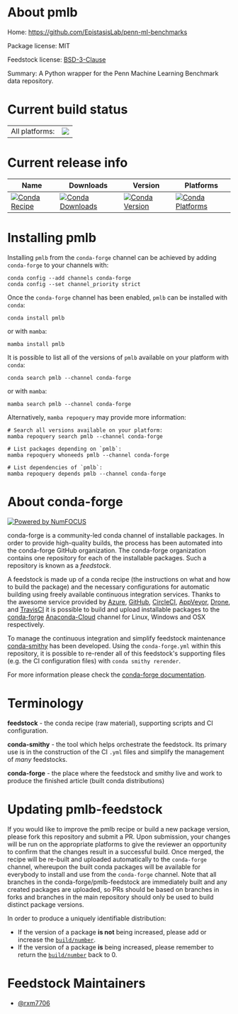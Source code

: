 About pmlb
==========

Home: https://github.com/EpistasisLab/penn-ml-benchmarks

Package license: MIT

Feedstock license: [BSD-3-Clause](https://github.com/conda-forge/pmlb-feedstock/blob/main/LICENSE.txt)

Summary: A Python wrapper for the Penn Machine Learning Benchmark data repository.

Current build status
====================


<table><tr><td>All platforms:</td>
    <td>
      <a href="https://dev.azure.com/conda-forge/feedstock-builds/_build/latest?definitionId=18120&branchName=main">
        <img src="https://dev.azure.com/conda-forge/feedstock-builds/_apis/build/status/pmlb-feedstock?branchName=main">
      </a>
    </td>
  </tr>
</table>

Current release info
====================

| Name | Downloads | Version | Platforms |
| --- | --- | --- | --- |
| [![Conda Recipe](https://img.shields.io/badge/recipe-pmlb-green.svg)](https://anaconda.org/conda-forge/pmlb) | [![Conda Downloads](https://img.shields.io/conda/dn/conda-forge/pmlb.svg)](https://anaconda.org/conda-forge/pmlb) | [![Conda Version](https://img.shields.io/conda/vn/conda-forge/pmlb.svg)](https://anaconda.org/conda-forge/pmlb) | [![Conda Platforms](https://img.shields.io/conda/pn/conda-forge/pmlb.svg)](https://anaconda.org/conda-forge/pmlb) |

Installing pmlb
===============

Installing `pmlb` from the `conda-forge` channel can be achieved by adding `conda-forge` to your channels with:

```
conda config --add channels conda-forge
conda config --set channel_priority strict
```

Once the `conda-forge` channel has been enabled, `pmlb` can be installed with `conda`:

```
conda install pmlb
```

or with `mamba`:

```
mamba install pmlb
```

It is possible to list all of the versions of `pmlb` available on your platform with `conda`:

```
conda search pmlb --channel conda-forge
```

or with `mamba`:

```
mamba search pmlb --channel conda-forge
```

Alternatively, `mamba repoquery` may provide more information:

```
# Search all versions available on your platform:
mamba repoquery search pmlb --channel conda-forge

# List packages depending on `pmlb`:
mamba repoquery whoneeds pmlb --channel conda-forge

# List dependencies of `pmlb`:
mamba repoquery depends pmlb --channel conda-forge
```


About conda-forge
=================

[![Powered by
NumFOCUS](https://img.shields.io/badge/powered%20by-NumFOCUS-orange.svg?style=flat&colorA=E1523D&colorB=007D8A)](https://numfocus.org)

conda-forge is a community-led conda channel of installable packages.
In order to provide high-quality builds, the process has been automated into the
conda-forge GitHub organization. The conda-forge organization contains one repository
for each of the installable packages. Such a repository is known as a *feedstock*.

A feedstock is made up of a conda recipe (the instructions on what and how to build
the package) and the necessary configurations for automatic building using freely
available continuous integration services. Thanks to the awesome service provided by
[Azure](https://azure.microsoft.com/en-us/services/devops/), [GitHub](https://github.com/),
[CircleCI](https://circleci.com/), [AppVeyor](https://www.appveyor.com/),
[Drone](https://cloud.drone.io/welcome), and [TravisCI](https://travis-ci.com/)
it is possible to build and upload installable packages to the
[conda-forge](https://anaconda.org/conda-forge) [Anaconda-Cloud](https://anaconda.org/)
channel for Linux, Windows and OSX respectively.

To manage the continuous integration and simplify feedstock maintenance
[conda-smithy](https://github.com/conda-forge/conda-smithy) has been developed.
Using the ``conda-forge.yml`` within this repository, it is possible to re-render all of
this feedstock's supporting files (e.g. the CI configuration files) with ``conda smithy rerender``.

For more information please check the [conda-forge documentation](https://conda-forge.org/docs/).

Terminology
===========

**feedstock** - the conda recipe (raw material), supporting scripts and CI configuration.

**conda-smithy** - the tool which helps orchestrate the feedstock.
                   Its primary use is in the construction of the CI ``.yml`` files
                   and simplify the management of *many* feedstocks.

**conda-forge** - the place where the feedstock and smithy live and work to
                  produce the finished article (built conda distributions)


Updating pmlb-feedstock
=======================

If you would like to improve the pmlb recipe or build a new
package version, please fork this repository and submit a PR. Upon submission,
your changes will be run on the appropriate platforms to give the reviewer an
opportunity to confirm that the changes result in a successful build. Once
merged, the recipe will be re-built and uploaded automatically to the
`conda-forge` channel, whereupon the built conda packages will be available for
everybody to install and use from the `conda-forge` channel.
Note that all branches in the conda-forge/pmlb-feedstock are
immediately built and any created packages are uploaded, so PRs should be based
on branches in forks and branches in the main repository should only be used to
build distinct package versions.

In order to produce a uniquely identifiable distribution:
 * If the version of a package **is not** being increased, please add or increase
   the [``build/number``](https://docs.conda.io/projects/conda-build/en/latest/resources/define-metadata.html#build-number-and-string).
 * If the version of a package **is** being increased, please remember to return
   the [``build/number``](https://docs.conda.io/projects/conda-build/en/latest/resources/define-metadata.html#build-number-and-string)
   back to 0.

Feedstock Maintainers
=====================

* [@rxm7706](https://github.com/rxm7706/)

